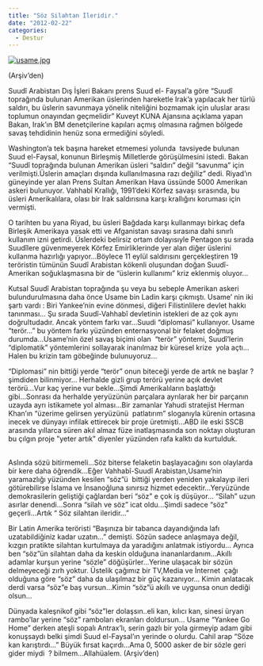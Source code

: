 ```yaml
---
title: "Söz Silahtan İleridir."
date: "2012-02-22"
categories: 
  - Destur
---
```


[![usame.jpg](/uploads/2012/02/usame.jpg)](/uploads/2012/02/usame.jpg "usame.jpg")

[](/uploads/2012/02/usame.jpg "usame.jpg")(Arşiv’den)

Suudî Arabistan Dış İşleri Bakanı prens Suud el- Faysal’a göre “Suudî toprağında bulunan Amerikan üslerinden hareketle Irak’a yapılacak her türlü saldırı, bu üslerin savunmaya yönelik niteliğini bozmamak için uluslar arası toplumun onayından geçmelidir” Kuveyt KUNA Ajansına açıklama yapan Bakan, Irak’ın BM denetçilerine kapıları açmış olmasına rağmen bölgede savaş tehdidinin henüz sona ermediğini söyledi.

Washington’a tek başına hareket etmemesi yolunda  tavsiyede bulunan Suud el-Faysal, konunun Birleşmiş Milletlerde görüşülmesini istedi. Bakan “Suudî toprağında bulunan Amerikan üsleri “saldırı” değil “savunma” için verilmişti.Üslerin amaçları dışında kullanılmasına razı değiliz” dedi. Riyad’ın güneyinde yer alan Prens Sultan Amerikan Hava üssünde 5000 Amerikan askeri bulunuyor. Vahhabî Krallığı, 1991’deki Körfez savaşı sırasında, bu üsleri Amerikalılara, olası bir Irak saldırısına karşı krallığını koruması için vermişti.

O tarihten bu yana Riyad, bu üsleri Bağdada karşı kullanmayı birkaç defa Birleşik Amerikaya yasak etti ve Afganistan savaşı sırasına dahi sınırlı kullanım izni getirdi. Üslerdeki belirsiz ortam dolayısıyle Pentagon şu sırada Suudîlere güvenmeyerek Körfez Emirliklerinde yer alan diğer üslerini kullanma hazırlığı yapıyor...Böylece 11 eylül saldırısını gerçekleştiren 19 teröristin tümünün Suudî Arabistan kökenli oluşundan doğan Suudî-Amerikan soğuklaşmasına bir de “üslerin kullanımı” kriz eklenmiş oluyor...

Kutsal Suudî Arabistan toprağında şu veya bu sebeple Amerikan askeri bulundurulmasına daha önce Usame bin Ladin karşı çıkmıştı. Usame’ nin iki şartı vardı : Biri Yankee’nin evine dönmesi, diğeri Filistinlilere devlet hakkı tanınması... Şu sırada Suudî-Vahhabî devletinin istekleri de az çok aynı doğrultudadır. Ancak yöntem farkı var...Suudi “diplomasi” kullanıyor. Usame “terör...” bu yöntem farkı yüzünden enternasyonal bir felaket doğmuş durumda...Usame’nin özel savaş biçimi olan  “terör” yöntemi, Suudî’lerin “diplomatik” yöntemlerini sollayarak inanılmaz bir küresel krize  yola açtı... Halen bu krizin tam göbeğinde bulunuyoruz...

“Diplomasi” nin bittiği yerde “terör” onun biteceği yerde de artık ne başlar ? şimdiden bilinmiyor... Herhalde gizli grup terörü yerine açık devlet terörü...Vur kaç yerine vur bekle...Şimdi Amerikalıların başlattığı gibi...Sonrası da herhalde yeryüzünün parçalara ayrılarak her bir parçanın uzayda ayrı istikamete yol alması...Bir zamanlar Yahudi stratejist Herman Khan’ın “üzerime gelirsen yeryüzünü  patlatırım” sloganıyla kürenin ortasına inecek ve dünyayı infilak ettirecek bir proje üretmişti...ABD ile eski SSCB arasında yıllarca süren akıl almaz füze inatlaşmasında son noktayı oluşturan bu çılgın proje "yeter artık" diyenler yüzünden rafa kalktı da kurtulduk.                               

Aslında sözü bitirmemeli...Söz biterse felaketin başlayacağını son olaylarda bir kere daha öğrendik...Eğer Vahhabî-Suudî Arabistan,Usame’nin yaramazlığı yüzünden kesilen “söz”ü  bittiği yerden yeniden yakalayıp ileri götürebilirse İslama ve İnsanoğluna sınırsız hizmet edecektir...Yeryüzünde demokrasilerin geliştiği çağlardan beri “söz” e çok iş düşüyor... “Silah” uzun asırlar denendi...Sonra “silah ve söz” icat oldu...Şimdi sadece “söz” geçerli...Artık “ Söz silahtan ileridir...”

Bir Latin Amerika teröristi “Başınıza bir tabanca dayandığında lafı uzatabildiğiniz kadar uzatın...” demişti. Sözün sadece anlaşmaya değil, kızgın pratikte silahtan kurtulmaya da yaradığını anlatmak istiyordu... Ayrıca ben “söz”ün silahtan daha da keskin olduğuna inananlardanım...Akıllı adamlar kurşun yerine “sözle” döğüşürler...Yerine ulaşacak bir sözün delmeyeceği zırh yoktur. Üstelik çağımız bir TV,Media ve İnternet  çağı olduğuna göre “söz” daha da ulaşılmaz bir güç kazanıyor... Kimin anlatacak derdi varsa “söz”e baş vursun...Kimin “söz”ü akıllı ve uygunsa onun dediği olsun...

Dünyada kaleşnikof gibi “söz”ler dolaşsın..eli kan, kılıcı kan, sinesi üryan rambo’lar yerine “söz” ramboları ekranları doldursun... Usame “Yankee Go Home” derken ateşli sopalı Antrax’lı, serin gazlı bir yola girmeyip adam gibi konuşsaydı belki şimdi Suud el-Faysal’ın yerinde o olurdu. Cahil arap “Söze kan karıştırdı...” Büyük fırsat kaçırdı...Ama 0, 5000 asker de bir sözle geri gider miydi  ? bilmem...Allahüalem. (Arşiv’den)
